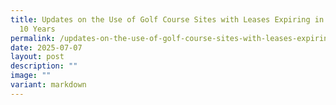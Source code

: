 ```yaml
---
title: Updates on the Use of Golf Course Sites with Leases Expiring in the Next
  10 Years
permalink: /updates-on-the-use-of-golf-course-sites-with-leases-expiring-in-the-next-10-years/
date: 2025-07-07
layout: post
description: ""
image: ""
variant: markdown
---
```


